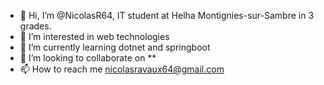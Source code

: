 - 👋 Hi, I’m @NicolasR64, IT student at Helha Montignies-sur-Sambre in 3 grades.
- 👀 I’m interested in web technologies
- 🌱 I’m currently learning dotnet and springboot
- 💞️ I’m looking to collaborate on **
- 📫 How to reach me nicolasravaux64@gmail.com

<!---
NicolasR64/NicolasR64 is a ✨ special ✨ repository because its `README.md` (this file) appears on your GitHub profile.
You can click the Preview link to take a look at your changes.
--->
